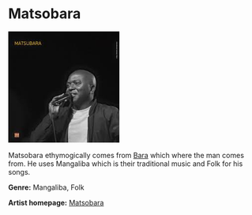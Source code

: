 # Matsobara

![matsobara](matsobara.jpg)

Matsobara ethymogically comes from [Bara](https://en.wikipedia.org/wiki/Bara_people) which where the man comes from. He uses Mangaliba which is their traditional music and Folk for his songs.

**Genre:** Mangaliba, Folk

**Artist homepage:** [Matsobara](https://web.facebook.com/matsubara.madagascar/timeline?_rdc=1&_rdr)
